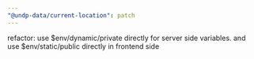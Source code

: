 ```yaml
---
"@undp-data/current-location": patch
---
```


refactor: use $env/dynamic/private directly for server side variables. and use $env/static/public directly in frontend side

